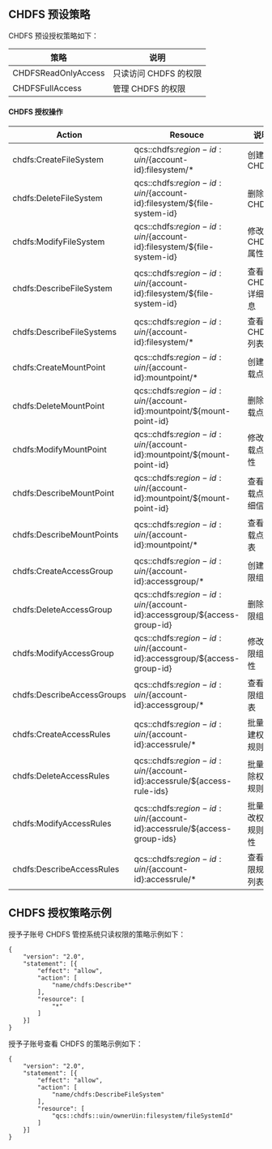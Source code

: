 ## CHDFS 预设策略
CHDFS 预设授权策略如下：

| 策略| 说明 |
|---------|---------|
| CHDFSReadOnlyAccess | 只读访问 CHDFS 的权限 | 
| CHDFSFullAccess | 管理 CHDFS 的权限 |


#### CHDFS 授权操作

| **Action**                 | **Resouce**                                                  | **说明**             |
| -------------------------- | ------------------------------------------------------------ | -------------------- |
| chdfs:CreateFileSystem     | qcs::chdfs:${region-id}:uin/${account-id}:filesystem/*       | 创建 CHDFS            |
| chdfs:DeleteFileSystem     | qcs::chdfs:${region-id}:uin/${account-id}:filesystem/${file-system-id} | 删除 CHDFS            |
| chdfs:ModifyFileSystem     | qcs::chdfs:${region-id}:uin/${account-id}:filesystem/${file-system-id} | 修改 CHDFS 属性        |
| chdfs:DescribeFileSystem   | qcs::chdfs:${region-id}:uin/${account-id}:filesystem/${file-system-id} | 查看 CHDFS 详细信息    |
| chdfs:DescribeFileSystems  | qcs::chdfs:${region-id}:uin/${account-id}:filesystem/*       | 查看 CHDFS 列表        |
| chdfs:CreateMountPoint     | qcs::chdfs:${region-id}:uin/${account-id}:mountpoint/*       | 创建挂载点           |
| chdfs:DeleteMountPoint     | qcs::chdfs:${region-id}:uin/${account-id}:mountpoint/${mount-point-id} | 删除挂载点           |
| chdfs:ModifyMountPoint     | qcs::chdfs:${region-id}:uin/${account-id}:mountpoint/${mount-point-id} | 修改挂载点属性       |
| chdfs:DescribeMountPoint   | qcs::chdfs:${region-id}:uin/${account-id}:mountpoint/${mount-point-id} | 查看挂载点详细信息   |
| chdfs:DescribeMountPoints  | qcs::chdfs:${region-id}:uin/${account-id}:mountpoint/*       | 查看挂载点列表       |
| chdfs:CreateAccessGroup    | qcs::chdfs:${region-id}:uin/${account-id}:accessgroup/*      | 创建权限组           |
| chdfs:DeleteAccessGroup    | qcs::chdfs:${region-id}:uin/${account-id}:accessgroup/${access-group-id} | 删除权限组           |
| chdfs:ModifyAccessGroup    | qcs::chdfs:${region-id}:uin/${account-id}:accessgroup/${access-group-id} | 修改权限组属性       |
| chdfs:DescribeAccessGroups | qcs::chdfs:${region-id}:uin/${account-id}:accessgroup/*      | 查看权限组列表       |
| chdfs:CreateAccessRules    | qcs::chdfs:${region-id}:uin/${account-id}:accessrule/*       | 批量创建权限规则     |
| chdfs:DeleteAccessRules    | qcs::chdfs:${region-id}:uin/${account-id}:accessrule/${access-rule-ids} | 批量删除权限规则     |
| chdfs:ModifyAccessRules    | qcs::chdfs:${region-id}:uin/${account-id}:accessrule/${access-group-ids} | 批量修改权限规则属性 |
| chdfs:DescribeAccessRules  | qcs::chdfs:${region-id}:uin/${account-id}:accessrule/*       | 查看权限规则列表     |

## CHDFS 授权策略示例
授予子账号 CHDFS 管控系统只读权限的策略示例如下：
```
{
	"version": "2.0",
	"statement": [{
		"effect": "allow",
		"action": [
			"name/chdfs:Describe*"
		],
		"resource": [
	 		"*"
		]
	}]
}
```

授予子账号查看 CHDFS 的策略示例如下：
```
{
	"version": "2.0",
	"statement": [{
		"effect": "allow",
		"action": [
 			"name/chdfs:DescribeFileSystem"
  		],
		"resource": [
			"qcs::chdfs::uin/ownerUin:filesystem/fileSystemId"
		]
	}]
}
```
